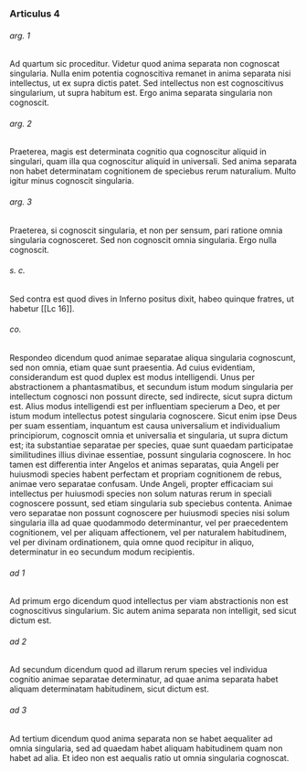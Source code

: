 ### Articulus 4

###### arg. 1
Ad quartum sic proceditur. Videtur quod anima separata non cognoscat singularia. Nulla enim potentia cognoscitiva remanet in anima separata nisi intellectus, ut ex supra dictis patet. Sed intellectus non est cognoscitivus singularium, ut supra habitum est. Ergo anima separata singularia non cognoscit.

###### arg. 2
Praeterea, magis est determinata cognitio qua cognoscitur aliquid in singulari, quam illa qua cognoscitur aliquid in universali. Sed anima separata non habet determinatam cognitionem de speciebus rerum naturalium. Multo igitur minus cognoscit singularia.

###### arg. 3
Praeterea, si cognoscit singularia, et non per sensum, pari ratione omnia singularia cognosceret. Sed non cognoscit omnia singularia. Ergo nulla cognoscit.

###### s. c.
Sed contra est quod dives in Inferno positus dixit, habeo quinque fratres, ut habetur [[Lc 16]].

###### co.
Respondeo dicendum quod animae separatae aliqua singularia cognoscunt, sed non omnia, etiam quae sunt praesentia. Ad cuius evidentiam, considerandum est quod duplex est modus intelligendi. Unus per abstractionem a phantasmatibus, et secundum istum modum singularia per intellectum cognosci non possunt directe, sed indirecte, sicut supra dictum est. Alius modus intelligendi est per influentiam specierum a Deo, et per istum modum intellectus potest singularia cognoscere. Sicut enim ipse Deus per suam essentiam, inquantum est causa universalium et individualium principiorum, cognoscit omnia et universalia et singularia, ut supra dictum est; ita substantiae separatae per species, quae sunt quaedam participatae similitudines illius divinae essentiae, possunt singularia cognoscere. In hoc tamen est differentia inter Angelos et animas separatas, quia Angeli per huiusmodi species habent perfectam et propriam cognitionem de rebus, animae vero separatae confusam. Unde Angeli, propter efficaciam sui intellectus per huiusmodi species non solum naturas rerum in speciali cognoscere possunt, sed etiam singularia sub speciebus contenta. Animae vero separatae non possunt cognoscere per huiusmodi species nisi solum singularia illa ad quae quodammodo determinantur, vel per praecedentem cognitionem, vel per aliquam affectionem, vel per naturalem habitudinem, vel per divinam ordinationem, quia omne quod recipitur in aliquo, determinatur in eo secundum modum recipientis.

###### ad 1
Ad primum ergo dicendum quod intellectus per viam abstractionis non est cognoscitivus singularium. Sic autem anima separata non intelligit, sed sicut dictum est.

###### ad 2
Ad secundum dicendum quod ad illarum rerum species vel individua cognitio animae separatae determinatur, ad quae anima separata habet aliquam determinatam habitudinem, sicut dictum est.

###### ad 3
Ad tertium dicendum quod anima separata non se habet aequaliter ad omnia singularia, sed ad quaedam habet aliquam habitudinem quam non habet ad alia. Et ideo non est aequalis ratio ut omnia singularia cognoscat.

